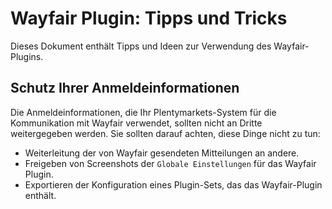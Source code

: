 # Wayfair Plugin: Tipps und Tricks

Dieses Dokument enthält Tipps und Ideen zur Verwendung des Wayfair-Plugins.

## Schutz Ihrer Anmeldeinformationen
Die Anmeldeinformationen, die Ihr Plentymarkets-System für die Kommunikation mit Wayfair verwendet, sollten nicht an Dritte weitergegeben werden. Sie sollten darauf achten, diese Dinge nicht zu tun:

* Weiterleitung der von Wayfair gesendeten Mitteilungen an andere.
* Freigeben von Screenshots der `Globale Einstellungen` für das Wayfair Plugin.
* Exportieren der Konfiguration eines Plugin-Sets, das das Wayfair-Plugin enthält.
